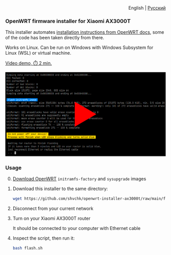 <p align="right">English | <a href="ru#readme">Русский</a></p>


### OpenWRT firmware installer for Xiaomi AX3000T

This installer automates [installation instructions from OpenWRT docs](https://openwrt.org/inbox/toh/xiaomi/ax3000t#installation), some of the code has been taken directly from there.

Works on Linux. Can be run on Windows with Windows Subsystem for Linux (WSL) or virtual machine.

[Video demo, ⏱️ 2 min.](https://youtu.be/FMnWNaDLeDU)

[![Video demo](misc/video-preview.webp)](https://youtu.be/FMnWNaDLeDU)


### Usage

0. [Download OpenWRT](https://firmware-selector.openwrt.org/?target=mediatek/filogic&id=xiaomi_mi-router-ax3000t) `initramfs-factory` and `sysupgrade` images

1. Download this installer to the same directory:

    ```sh
    wget https://github.com/shvchk/openwrt-installer-ax3000t/raw/main/flash.sh
    ```

2. Disconnect from your current network

3. Turn on your Xiaomi AX3000T router

    It should be connected to your computer with Ethernet cable

4. Inspect the script, then run it:

    ```sh
    bash flash.sh
    ```
